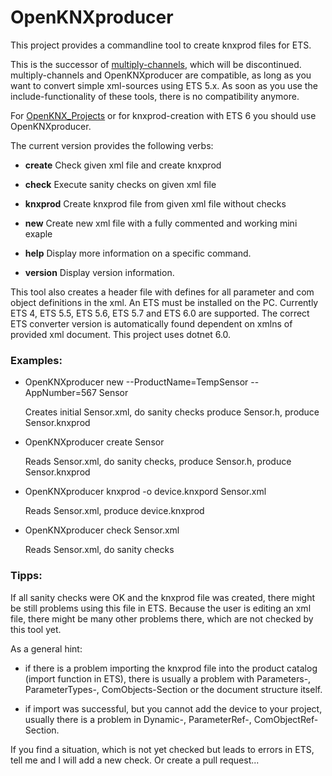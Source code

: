 OpenKNXproducer
===

This project provides a commandline tool to create knxprod files for ETS.

This is the successor of [multiply-channels](https://github.com/mumpf/multiply-channels), which will be discontinued. multiply-channels and OpenKNXproducer are compatible, as long as you want to convert simple xml-sources using ETS 5.x. As soon as you use the include-functionality of these tools, there is no compatibility anymore.

For [OpenKNX_Projects](https://github.com/OpenKNX) or for knxprod-creation with ETS 6 you should use OpenKNXproducer.

The current version provides the following verbs:

- **create**     Check given xml file and create knxprod

- **check**      Execute sanity checks on given xml file

- **knxprod**    Create knxprod file from given xml file without checks

- **new**        Create new xml file with a fully commented and working mini exaple

- **help**       Display more information on a specific command.

- **version**    Display version information.

This tool also creates a header file with defines for all parameter and com object definitions in the xml. An ETS must be installed on the PC. Currently ETS 4, ETS 5.5, ETS 5.6, ETS 5.7 and ETS 6.0 are supported. The correct ETS converter version is automatically found dependent on xmlns of provided xml document.
This project uses dotnet 6.0.

### Examples:

- OpenKNXproducer new --ProductName=TempSensor --AppNumber=567 Sensor

    Creates initial Sensor.xml, do sanity checks produce Sensor.h, produce Sensor.knxprod

- OpenKNXproducer create Sensor

    Reads Sensor.xml, do sanity checks, produce Sensor.h, produce Sensor.knxprod

- OpenKNXproducer knxprod -o device.knxpord Sensor.xml

    Reads Sensor.xml, produce device.knxprod

- OpenKNXproducer check Sensor.xml

    Reads Sensor.xml, do sanity checks

### Tipps:

If all sanity checks were OK and the knxprod file was created, there might be still problems using this file in ETS. Because the user is editing an xml file, there might be many other problems there, which are not checked by this tool yet.

As a general hint:

- if there is a problem importing the knxprod file into the product catalog (import function in ETS), there is usually a problem with Parameters-, ParameterTypes-, ComObjects-Section or the document structure itself.

- if import was successful, but you cannot add the device to your project, usually there is a problem in Dynamic-, ParameterRef-, ComObjectRef-Section.

If you find a situation, which is not yet checked but leads to errors in ETS, tell me and I will add a new check. Or create a pull request...
